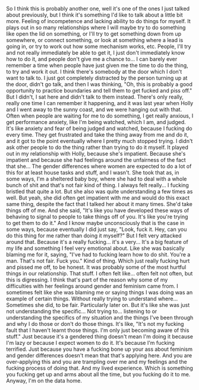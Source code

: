 ﻿So I think this is probably another one, well it's one of the ones I just talked about previously,
but I think it's something I'd like to talk about a little bit more.
Feeling of incompetence and lacking ability to do things for myself.
It plays out in so many relationships where I will maybe try to do something like open the lid on something,
or I'll try to get something down from up somewhere, or connect something, or look at something where a lead is going in,
or try to work out how some mechanism works, etc.
People, I'll try and not really immediately be able to get it, I just don't immediately know how to do it,
and people don't give me a chance to...
I can barely ever remember a time when people have just given me the time to do the thing, to try and work it out.
I think there's somebody at the door which I don't want to talk to.
I just got completely distracted by the person turning up at the door, didn't go talk,
and then I was thinking, "Oh, this is probably a good opportunity to practice boundaries and tell them to get fucked and piss off."
But I didn't, I sat here and didn't talk to them instead.
There's only really, really one time I can remember it happening,
and it was last year when Holly and I went away to the sunny coast, and we were hanging out with that.
Often when people are waiting for me to do something, I get really anxious, I get performance anxiety,
like I'm being watched, which I am, and judged.
It's like anxiety and fear of being judged and watched, because I fucking do every time.
They get frustrated and take the thing away from me and do it, and it got to the point eventually where I pretty much stopped trying.
I didn't ask other people to do the thing rather than trying to do it myself.
It played out in my relationship with Holly, because she's impatient.
Because she's impatient and because she had feelings around the unfairness of the fact that she...
The gender differences where women are expected to do a lot of this for at least house tasks and stuff,
and I wasn't. She took that as, in some ways, I'm a sheltered baby boy,
where she had to deal with a whole bunch of shit and that's not fair kind of thing.
I always felt really... I fucking bristled that quite a lot.
But she also was quite understanding a few times as well.
But yeah, she did often get impatient with me and would do this exact same thing, despite the fact that I talked her about it many times.
She'd take things off of me.
And she said, "It's like you have developed these ways of behaving to signal to people to take things off of you.
It's like you're trying to get them to do it."
And I know maybe unconsciously that is the case in some ways, because eventually I did just say, "Look, fuck it.
Hey, can you do this thing for me rather than doing it myself?"
But I felt very attacked around that.
Because it's a really fucking... it's a very...
It's a big feature of my life and something I feel very emotional about.
Like she was basically blaming me for it, saying, "I've had to fucking learn how to do shit.
You're a man. That's not fair. Fuck you."
Kind of thing.
Which just really fucking hurt and pissed me off, to be honest.
It was probably some of the most hurtful things in our relationship.
That stuff.
I often felt like... often felt not often, but this is digressing.
I think that's part of the reason why some of my difficulties with her feelings around gender and feminism came from.
I sometimes felt like she was blaming me or saying things I was doing was an example of certain things.
Without really trying to understand where...
Sometimes she did, to be fair.
Particularly later on.
But it's like she was just not understanding the specific...
Not trying to... listening to or understanding the specifics of my situation and the things I've been through and why I do those or don't do those things.
It's like, "It's not my fucking fault that I haven't learnt those things. I'm only just becoming aware of this stuff."
Just because it's a gendered thing doesn't mean I'm doing it because I'm lazy or because I expect women to do it.
It's because I'm fucking terrified.
Just because you have a fucking bone up your ass about feminism and gender differences doesn't mean that that's applying here.
And you are over-applying this and you are trampling over me and my feelings and the fucking process of doing that.
And my lived experience.
Which is something you fucking get up and arms about all the time, but you fucking do it to me.
Anyway, I'm on the data home.

